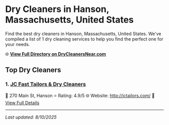 # Dry Cleaners in Hanson, Massachusetts, United States

Find the best dry cleaners in Hanson, Massachusetts, United States. We've compiled a list of 1 dry cleaning services to help you find the perfect one for your needs.

🌐 **[View Full Directory on DryCleanersNear.com](https://drycleanersnear.com/city/US/Massachusetts/Hanson)**

## Top Dry Cleaners

### 1. [JC Fast Tailors & Dry Cleaners](https://drycleanersnear.com/dryCleaner/688193fda2f5b6ba0749a28c/jc-fast-tailors-dry-cleaners)
📍 270 Main St, Hanson
⭐ Rating: 4.9/5
🌐 Website: http://jctailors.com/
🔗 [View Full Details](https://drycleanersnear.com/dryCleaner/688193fda2f5b6ba0749a28c/jc-fast-tailors-dry-cleaners)


---

*Last updated: 8/10/2025*
